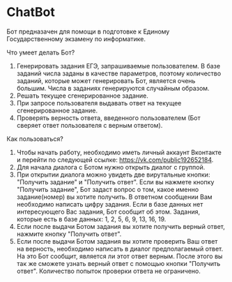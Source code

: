 # ChatBot

Бот предназачен для помощи в подготовке к Единому Государственному экзамену по информатике. 

Что умеет делать Бот? 
1. Генерировать задания ЕГЭ, запрашиваемые пользователем. В базе заданий числа заданы в качестве параметров, поэтому количество заданий, которые может генерировать Бот, является очень большим. Числа в заданиях генерируются случайным образом. 
2. Решать текущее сгенерированное задание. 
3. При запросе пользователя выдавать ответ на текущее сгенерированное задание. 
4. Проверять верность ответа, введенного пользователем (Бот сверяет ответ пользователя с верным ответом). 

Как пользоваться? 
1. Чтобы начать работу, необходимо иметь личный аккаунт Вконтакте и перейти по следующей ссылке: https://vk.com/public192652184. 
2. Для начала диалога с Ботом нужно открыть диалог с группой. 
3. При открытии диалога можно увидеть две вирутальные кнопки: "Получить задание" и "Получить ответ". Если вы нажмете кнопку "Получить задание", Бот задаст вопрос о том, какое именно задание(номер) вы хотите получить. В ответном сообщении Вам необходимо написать цифру задания. Если в базе данных нет интересующего Вас задания, Бот сообщит об этом. Задания, которые есть в базе данных: 1, 2, 5, 6, 9, 13, 16, 19. 
4. Если после выдачи Ботом задания вы хотите получить верный ответ, нажмите кнопку "Получить ответ". 
5. Если после выдачи Ботом задания вы хотите проверить Ваш ответ на верность, необходимо написать в диалог предполагаемый ответ. На это Бот сообщит, является ли этот ответ верным. После этого вы так же сможете узнать верный ответ с помощью кнопки "Получить ответ". Количество попыток проверки ответа не ограничено. 
